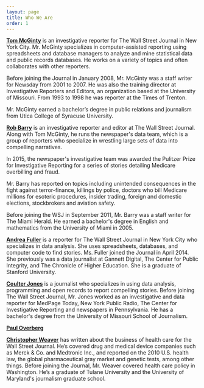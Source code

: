 ```yaml
---
layout: page
title: Who We Are
order: 1
---
```

**[Tom McGinty](https://twitter.com/mcgint)** is an investigative reporter for The Wall Street Journal in New York City. Mr. McGinty specializes in computer-assisted reporting using spreadsheets and database managers to analyze and mine statistical data and public records databases. He works on a variety of topics and often collaborates with other reporters.

Before joining the Journal in January 2008, Mr. McGinty was a staff writer for Newsday from 2001 to 2007. He was also the training director at Investigative Reporters and Editors, an organization based at the University of Missouri. From 1993 to 1998 he was reporter at the Times of Trenton.

Mr. McGinty earned a bachelor’s degree in public relations and journalism from Utica College of Syracuse University.

**[Rob Barry](https://twitter.com/rob_barry)** is an investigative reporter and editor at The Wall Street Journal. Along with Tom McGinty, he runs the newspaper's data team, which is a group of reporters who specialize in wrestling large sets of data into compelling narratives.

In 2015, the newspaper's investigative team was awarded the Pulitzer Prize for Investigative Reporting for a series of stories detailing Medicare overbilling and fraud.

Mr. Barry has reported on topics including unintended consequences in the fight against terror-finance, killings by police, doctors who bill Medicare millions for esoteric procedures, insider trading, foreign and domestic elections, stockbrokers and aviation safety.

Before joining the WSJ in September 2011, Mr. Barry was a staff writer for The Miami Herald. He earned a bachelor's degree in English and mathematics from the University of Miami in 2005.

**[Andrea Fuller](https://twitter.com/anfuller)** is a reporter for The Wall Street Journal in New York City who specializes in data analysis. She uses spreadsheets, databases, and computer code to find stories. Ms. Fuller joined the Journal in April 2014. She previously was a data journalist at Gannett Digital, The Center for Public Integrity, and The Chronicle of Higher Education. She is a graduate of Stanford University.

**[Coulter Jones](https://twitter.com/coulterjones)** is a journalist who specializes in using data analysis, programming and open records to report compelling stories. Before joining The Wall Street Journal, Mr. Jones worked as an investigative and data reporter for MedPage Today, New York Public Radio, The Center for Investigative Reporting and newspapers in Pennsylvania. He has a bachelor's degree from the University of Missouri School of Journalism.

**[Paul Overberg](https://twitter.com/poverberg)**

**[Christopher Weaver](https://twitter.com/cdweaver)** has written about the business of health care for the Wall Street Journal. He’s covered drug and medical device companies such as Merck & Co. and Medtronic Inc., and reported on the 2010 U.S. health law, the global pharmaceutical gray market and genetic tests, among other things. Before joining the Journal, Mr. Weaver covered health care policy in Washington. He’s a graduate of Tulane University and the University of Maryland's journalism graduate school.
